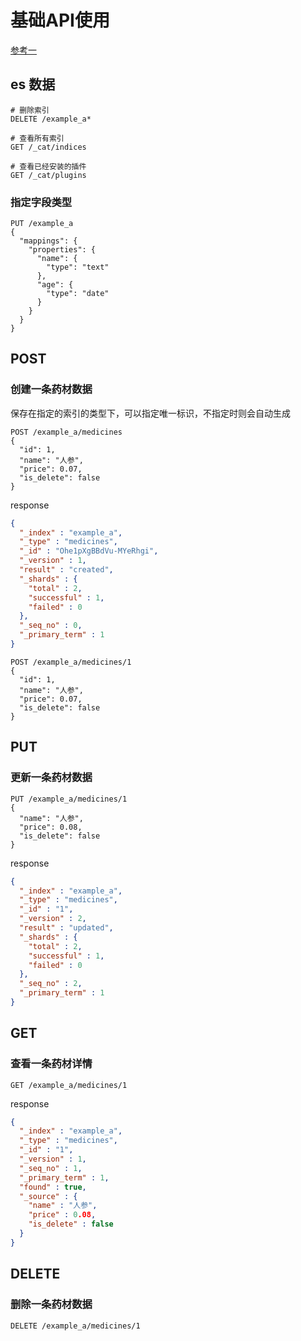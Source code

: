 # 基础API使用

[参考一](https://www.cnblogs.com/balloon72/p/13177872.html)

## es 数据

```text
# 删除索引
DELETE /example_a*

# 查看所有索引
GET /_cat/indices

# 查看已经安装的插件
GET /_cat/plugins
```

### 指定字段类型

```text
PUT /example_a
{
  "mappings": {
    "properties": {
      "name": {
        "type": "text"
      },
      "age": {
        "type": "date"
      }
    }
  }
}
```

## POST

### 创建一条药材数据

保存在指定的索引的类型下，可以指定唯一标识，不指定时则会自动生成

```text
POST /example_a/medicines
{
  "id": 1,
  "name": "人参",
  "price": 0.07,
  "is_delete": false
}
```

response

```json
{
  "_index" : "example_a",
  "_type" : "medicines",
  "_id" : "Ohe1pXgBBdVu-MYeRhgi",
  "_version" : 1,
  "result" : "created",
  "_shards" : {
    "total" : 2,
    "successful" : 1,
    "failed" : 0
  },
  "_seq_no" : 0,
  "_primary_term" : 1
}
```

```text
POST /example_a/medicines/1
{
  "id": 1,
  "name": "人参",
  "price": 0.07,
  "is_delete": false
}
```

## PUT

### 更新一条药材数据

```text
PUT /example_a/medicines/1
{
  "name": "人参",
  "price": 0.08,
  "is_delete": false
}
```

response

```json
{
  "_index" : "example_a",
  "_type" : "medicines",
  "_id" : "1",
  "_version" : 2,
  "result" : "updated",
  "_shards" : {
    "total" : 2,
    "successful" : 1,
    "failed" : 0
  },
  "_seq_no" : 2,
  "_primary_term" : 1
}
```

## GET

### 查看一条药材详情

```text
GET /example_a/medicines/1
```

response

```json
{
  "_index" : "example_a",
  "_type" : "medicines",
  "_id" : "1",
  "_version" : 1,
  "_seq_no" : 1,
  "_primary_term" : 1,
  "found" : true,
  "_source" : {
    "name" : "人参",
    "price" : 0.08,
    "is_delete" : false
  }
}
```

## DELETE

### 删除一条药材数据

```text
DELETE /example_a/medicines/1
```
